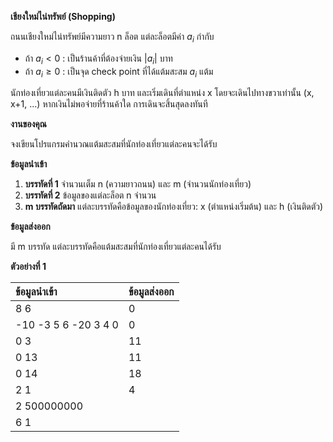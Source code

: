 **เชียงใหม่ไน่ทรัพย์ (Shopping)**

ถนนเชียงใหม่ไน่ทรัพย์มีความยาว n ล็อต แต่ละล็อตมีค่า $a_i$ กำกับ
* ถ้า $a_i < 0$ : เป็นร้านค้าที่ต้องจ่ายเงิน $|a_i|$ บาท
* ถ้า $a_i \ge 0$ : เป็นจุด check point ที่ได้แต้มสะสม $a_i$ แต้ม

นักท่องเที่ยวแต่ละคนมีเงินติดตัว h บาท และเริ่มเดินที่ตำแหน่ง x โดยจะเดินไปทางขวาเท่านั้น (x, x+1, ...) หากเงินไม่พอจ่ายที่ร้านค้าใด การเดินจะสิ้นสุดลงทันที

**งานของคุณ**

จงเขียนโปรแกรมคำนวณแต้มสะสมที่นักท่องเที่ยวแต่ละคนจะได้รับ

**ข้อมูลนำเข้า**

1.  **บรรทัดที่ 1** จำนวนเต็ม n (ความยาวถนน) และ m (จำนวนนักท่องเที่ยว)
2.  **บรรทัดที่ 2** ข้อมูลของแต่ละล็อต n จำนวน
3.  **m บรรทัดถัดมา** แต่ละบรรทัดคือข้อมูลของนักท่องเที่ยว: x (ตำแหน่งเริ่มต้น) และ h (เงินติดตัว)

**ข้อมูลส่งออก**

มี m บรรทัด แต่ละบรรทัดคือแต้มสะสมที่นักท่องเที่ยวแต่ละคนได้รับ

**ตัวอย่างที่ 1**

| ข้อมูลนำเข้า | ข้อมูลส่งออก |
| :--- | :--- |
| 8 6 | 0 |
| -10 -3 5 6 -20 3 4 0 | 0 |
| 0 3 | 11 |
| 0 13 | 11 |
| 0 14 | 18 |
| 2 1 | 4 |
| 2 500000000 | |
| 6 1 | |